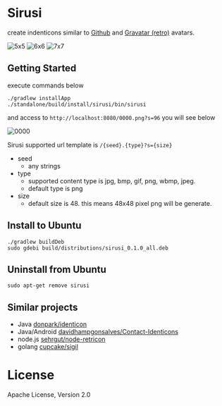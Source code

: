 # Sirusi
create indenticons similar to [Github](https://github.com/blog/1586-identicons) and [Gravatar (retro)](https://en.gravatar.com/site/implement/images/) avatars.

![5x5](https://raw.githubusercontent.com/taichi/sirusi/master/src/docs/5x5.png)
![6x6](https://raw.githubusercontent.com/taichi/sirusi/master/src/docs/6x6.png)
![7x7](https://raw.githubusercontent.com/taichi/sirusi/master/src/docs/7x7.png)

## Getting Started

execute commands below

```
./gradlew installApp
./standalone/build/install/sirusi/bin/sirusi
```

and access to `http://localhost:8080/0000.png?s=96` you will see below

![0000](https://raw.githubusercontent.com/taichi/sirusi/master/src/docs/0000.png)

Sirusi supported url template is `/{seed}.{type}?s={size}`

* seed
    * any strings
* type
    * supported content type is jpg, bmp, gif, png, wbmp, jpeg.
    * default type is png
* size
    * default size is 48. this means 48x48 pixel png will be generate.

## Install to Ubuntu

```
./gradlew buildDeb
sudo gdebi build/distributions/sirusi_0.1.0_all.deb
```

## Uninstall from Ubuntu

```
sudo apt-get remove sirusi
```

## Similar projects

* Java [donpark/identicon](https://github.com/donpark/identicon)
* Java/Android [davidhampgonsalves/Contact-Identicons](https://github.com/davidhampgonsalves/Contact-Identicons)
* node.js [sehrgut/node-retricon](https://github.com/sehrgut/node-retricon)
* golang [cupcake/sigil](https://github.com/cupcake/sigil)


# License

Apache License, Version 2.0

